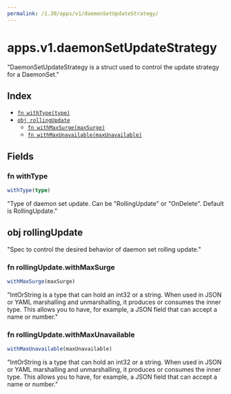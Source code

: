 ```yaml
---
permalink: /1.30/apps/v1/daemonSetUpdateStrategy/
---
```


# apps.v1.daemonSetUpdateStrategy

"DaemonSetUpdateStrategy is a struct used to control the update strategy for a DaemonSet."

## Index

* [`fn withType(type)`](#fn-withtype)
* [`obj rollingUpdate`](#obj-rollingupdate)
  * [`fn withMaxSurge(maxSurge)`](#fn-rollingupdatewithmaxsurge)
  * [`fn withMaxUnavailable(maxUnavailable)`](#fn-rollingupdatewithmaxunavailable)

## Fields

### fn withType

```ts
withType(type)
```

"Type of daemon set update. Can be \"RollingUpdate\" or \"OnDelete\". Default is RollingUpdate."

## obj rollingUpdate

"Spec to control the desired behavior of daemon set rolling update."

### fn rollingUpdate.withMaxSurge

```ts
withMaxSurge(maxSurge)
```

"IntOrString is a type that can hold an int32 or a string.  When used in JSON or YAML marshalling and unmarshalling, it produces or consumes the inner type.  This allows you to have, for example, a JSON field that can accept a name or number."

### fn rollingUpdate.withMaxUnavailable

```ts
withMaxUnavailable(maxUnavailable)
```

"IntOrString is a type that can hold an int32 or a string.  When used in JSON or YAML marshalling and unmarshalling, it produces or consumes the inner type.  This allows you to have, for example, a JSON field that can accept a name or number."
